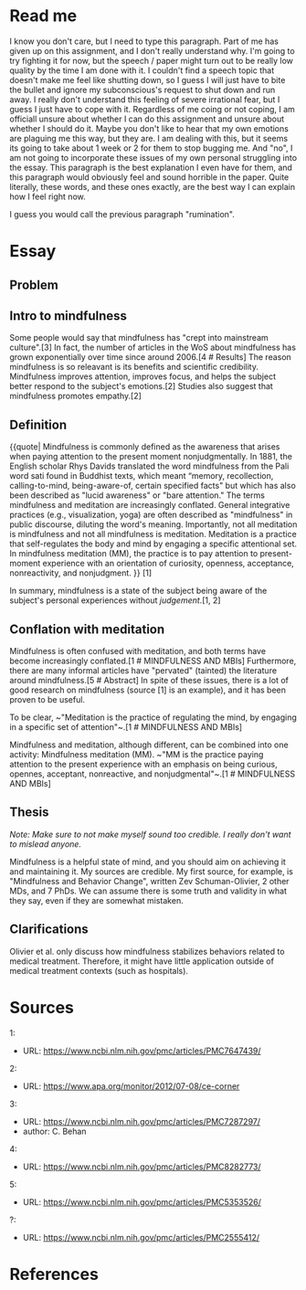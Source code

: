 # Read me

I know you don't care, but I need to type this paragraph. Part of me has given up on this assignment, and I don't really understand why. I'm going to try fighting it for now, but the speech / paper might turn out to be really low quality by the time I am done with it. I couldn't find a speech topic that doesn't make me feel like shutting down, so I guess I will just have to bite the bullet and ignore my subconscious's request to shut down and run away. I really don't understand this feeling of severe irrational fear, but I guess I just have to cope with it. Regardless of me coing or not coping, I am officiall unsure about whether I can do this assignment and unsure about whether I should do it. Maybe you don't like to hear that my own emotions are plaguing me this way, but they are. I am dealing with this, but it seems its going to take about 1 week or 2 for them to stop bugging me. And "no", I am not going to incorporate these issues of my own personal struggling into the essay. This paragraph is the best explanation I even have for them, and this paragraph would obviously feel and sound horrible in the paper. Quite literally, these words, and these ones exactly, are the best way I can explain how I feel right now.

I guess you would call the previous paragraph "rumination".


# Essay
## Problem







## Intro to mindfulness

Some people would say that mindfulness has "crept into mainstream culture".[3] In fact, the number of articles in the WoS about mindfulness has grown exponentially over time since around 2006.[4 # Results] The reason mindfulness is so releavant is its benefits and scientific credibility. Mindfulness improves attention, improves focus, and helps the subject better respond to the subject's emotions.[2] Studies also suggest that mindfulness promotes empathy.[2]

## Definition

{{quote| Mindfulness is commonly defined as the awareness that arises when paying attention to the present moment nonjudgmentally. In 1881, the English scholar Rhys Davids translated the word mindfulness from the Pali word sati found in Buddhist texts, which meant “memory, recollection, calling-to-mind, being-aware-of, certain specified facts" but which has also been described as "lucid awareness" or "bare attention." The terms mindfulness and meditation are increasingly conflated. General integrative practices (e.g., visualization, yoga) are often described as "mindfulness" in public discourse, diluting the word's meaning. Importantly, not all meditation is mindfulness and not all mindfulness is meditation. Meditation is a practice that self-regulates the body and mind by engaging a specific attentional set. In mindfulness meditation (MM), the practice is to pay attention to present-moment experience with an orientation of curiosity, openness, acceptance, nonreactivity, and nonjudgment. }} [1]

In summary, mindfulness is a state of the subject being aware of the subject's personal experiences without *judgement*.[1, 2]

## Conflation with meditation
Mindfulness is often confused with meditation, and both terms have become increasingly conflated.[1 # MINDFULNESS AND MBIs] Furthermore, there are many informal articles have "pervated" (tainted) the literature around mindfulness.[5 # Abstract] In spite of these issues, there is a lot of good research on mindfulness (source [1] is an example), and it has been proven to be useful.

To be clear,  ~"Meditation is the practice of regulating the mind, by engaging in a specific set of attention"~.[1 # MINDFULNESS AND MBIs]

Mindfulness and meditation, although different, can be combined into one activity: Mindfulness meditation (MM). ~"MM is the practice paying attention to the present experience with an emphasis on being curious, opennes, acceptant, nonreactive, and nonjudgmental"~.[1 # MINDFULNESS AND MBIs]

## Thesis

*Note: Make sure to not make myself sound too credible. I really don't want to mislead anyone.*

Mindfulness is a helpful state of mind, and you should aim on achieving it and maintaining it. My sources are credible. My first source, for example, is "Mindfulness and Behavior Change", written Zev Schuman-Olivier, 2 other MDs, and 7 PhDs. We can assume there is some truth and validity in what they say, even if they are somewhat mistaken.

## Clarifications

Olivier et al. only discuss how mindfulness stabilizes behaviors related to medical treatment. Therefore, it might have little application outside of medical treatment contexts (such as hospitals).


# Sources
1:
*   URL: https://www.ncbi.nlm.nih.gov/pmc/articles/PMC7647439/

2:
*   URL: https://www.apa.org/monitor/2012/07-08/ce-corner

3:
*   URL: https://www.ncbi.nlm.nih.gov/pmc/articles/PMC7287297/
*   author: C. Behan

4:
*   URL: https://www.ncbi.nlm.nih.gov/pmc/articles/PMC8282773/

5:
*   URL: https://www.ncbi.nlm.nih.gov/pmc/articles/PMC5353526/

?:
*   URL: https://www.ncbi.nlm.nih.gov/pmc/articles/PMC2555412/


# References
